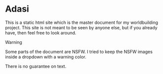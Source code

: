 # Adasi

This is a static html site which is the master document for my worldbuilding project. This site is not meant to be seen by anyone else, but if you already have, then feel free to look around. 

> [!WARNING]
> Some parts of the document are NSFW. I tried to keep the NSFW images inside a dropdown with a warning color.
>
> There is no guarantee on text.
